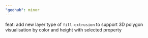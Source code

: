 ```yaml
---
"geohub": minor
---
```


feat: add new layer type of `fill-extrusion` to support 3D polygon visualisation by color and height with selected property
